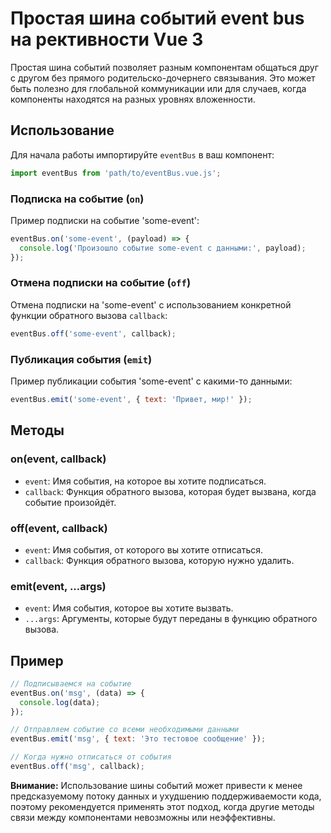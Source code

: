 # Простая шина событий event bus на рективности Vue 3

Простая шина событий позволяет разным компонентам общаться друг с другом без прямого родительско-дочернего связывания. Это может быть полезно для глобальной коммуникации или для случаев, когда компоненты находятся на разных уровнях вложенности.

## Использование

Для начала работы импортируйте `eventBus` в ваш компонент:

```javascript
import eventBus from 'path/to/eventBus.vue.js';
```

### Подписка на событие (`on`)

Пример подписки на событие 'some-event':

```javascript
eventBus.on('some-event', (payload) => {
  console.log('Произошло событие some-event с данными:', payload);
});
```

### Отмена подписки на событие (`off`)

Отмена подписки на 'some-event' с использованием конкретной функции обратного вызова `callback`:

```javascript
eventBus.off('some-event', callback);
```

### Публикация события (`emit`)

Пример публикации события 'some-event' с какими-то данными:

```javascript
eventBus.emit('some-event', { text: 'Привет, мир!' });
```

## Методы

### on(event, callback)

- `event`: Имя события, на которое вы хотите подписаться.
- `callback`: Функция обратного вызова, которая будет вызвана, когда событие произойдёт.

### off(event, callback)

- `event`: Имя события, от которого вы хотите отписаться.
- `callback`: Функция обратного вызова, которую нужно удалить.

### emit(event, ...args)

- `event`: Имя события, которое вы хотите вызвать.
- `...args`: Аргументы, которые будут переданы в функцию обратного вызова.

## Пример

```javascript
// Подписываемся на событие
eventBus.on('msg', (data) => {
  console.log(data);
});

// Отправляем событие со всеми необходимыми данными
eventBus.emit('msg', { text: 'Это тестовое сообщение' });

// Когда нужно отписаться от события
eventBus.off('msg', callback);
```

**Внимание:** Использование шины событий может привести к менее предсказуемому потоку данных и ухудшению поддерживаемости кода, поэтому рекомендуется применять этот подход, когда другие методы связи между компонентами невозможны или неэффективны.

